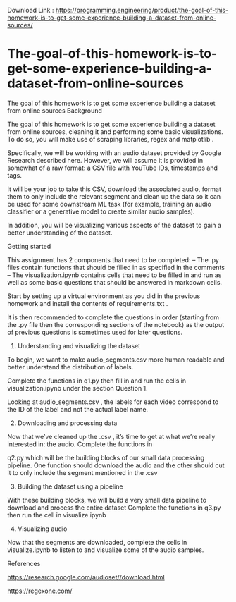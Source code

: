 Download Link : https://programming.engineering/product/the-goal-of-this-homework-is-to-get-some-experience-building-a-dataset-from-online-sources/

# The-goal-of-this-homework-is-to-get-some-experience-building-a-dataset-from-online-sources
The goal of this homework is to get some experience building a dataset from online sources
Background

The goal of this homework is to get some experience building a dataset from online sources, cleaning it and performing some basic visualizations. To do so, you will make use of scraping libraries, regex and matplotlib .

Specifically, we will be working with an audio dataset provided by Google Research described here. However, we will assume it is provided in somewhat of a raw format: a CSV file with YouTube IDs, timestamps and tags.

It will be your job to take this CSV, download the associated audio, format them to only include the relevant segment and clean up the data so it can be used for some downstream ML task (for example, training an audio classifier or a generative model to create similar audio samples).

In addition, you will be visualizing various aspects of the dataset to gain a better understanding of the dataset.

Getting started

This assignment has 2 components that need to be completed: – The .py files contain functions that should be filled in as specified in the comments – The visualization.ipynb contains cells that need to be filled in and run as well as some basic questions that should be answered in markdown cells.

Start by setting up a virtual environment as you did in the previous homework and install the contents of requirements.txt .

It is then recommended to complete the questions in order (starting from the .py file then the corresponding sections of the notebook) as the output of previous questions is sometimes used for later questions.

1. Understanding and visualizing the dataset

To begin, we want to make audio_segments.csv more human readable and better understand the distribution of labels.

Complete the functions in q1.py then fill in and run the cells in visualization.ipynb under the section Question 1.

Looking at audio_segments.csv , the labels for each video correspond to the ID of the label and not the actual label name.

2. Downloading and processing data

Now that we’ve cleaned up the .csv , it’s time to get at what we’re really interested in: the audio. Complete the functions in

q2.py which will be the building blocks of our small data processing pipeline. One function should download the audio and the other should cut it to only include the segment mentioned in the .csv

3. Building the dataset using a pipeline

With these building blocks, we will build a very small data pipeline to download and process the entire dataset Complete the functions in q3.py then run the cell in visualize.ipynb

4. Visualizing audio

Now that the segments are downloaded, complete the cells in visualize.ipynb to listen to and visualize some of the audio samples.

References

https://research.google.com/audioset//download.html

https://regexone.com/

